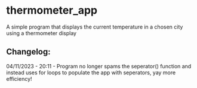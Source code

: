 # thermometer_app
A simple program that displays the current temperature in a chosen city using a thermometer display

## Changelog: 
04/11/2023 - 20:11 - Program no longer spams the seperator() function and instead uses for loops to populate the app with seperators, yay more efficiency!
